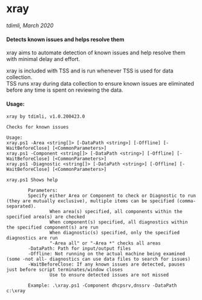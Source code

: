 # xray 
*tdimli, March 2020*

#### Detects known issues and helps resolve them

xray aims to automate detection of known issues and help resolve them with minimal delay and effort.

xray is included with TSS and is run whenever TSS is used for data collection.  
TSS runs xray during data collection to ensure known issues are eliminated before any time is spent on reviewing the data.

#### Usage:
```
xray by tdimli, v1.0.200423.0

Checks for known issues

Usage:
xray.ps1 -Area <string[]> [-DataPath <string>] [-Offline] [-WaitBeforeClose] [<CommonParameters>]
xray.ps1 -Component <string[]> [-DataPath <string>] [-Offline] [-WaitBeforeClose] [<CommonParameters>]
xray.ps1 -Diagnostic <string[]> [-DataPath <string>] [-Offline] [-WaitBeforeClose] [<CommonParameters>]

xray.ps1 Shows help

        Parameters:
        Specify either Area or Component to check or Diagnostic to run (they are mutually exclusive), multiple items can be specified (comma-separated).
                When area(s) specified, all components within the specified area(s) are checked
                When component(s) specified, all diagnostics within the specified component(s) are run
                When diagnostic(s) specified, only the specified diagnostics are run
                "-Area all" or "-Area *" checks all areas
        -DataPath: Path for input/output files
        -Offline: Not running on the actual machine being examined (some -not all- diagnostics can use data files to search for issues)
        -WaitBeforeClose: If any known issues are detected, pauses just before script terminates/window closes
                Use to ensure detected issues are not missed

        Example: .\xray.ps1 -Component dhcpsrv,dnssrv -DataPath c:\xray

```
